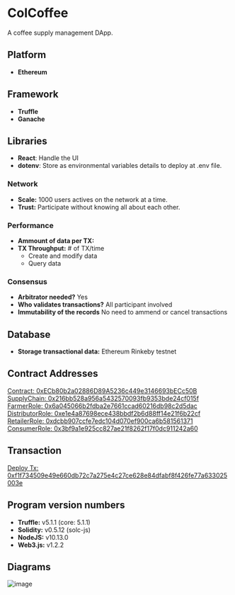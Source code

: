 # ColCoffee

A coffee supply management DApp.

## Platform

- **Ethereum**

## Framework

- **Truffle**
- **Ganache**

## Libraries

- **React**: Handle the UI
- **dotenv**: Store as environmental variables details to deploy at .env file.

### Network

- **Scale:** 1000 users actives on the network at a time.
- **Trust:** Participate without knowing all about each other.

### Performance

- **Ammount of data per TX:**
- **TX Throughput:** # of TX/time
  - Create and modify data
  - Query data

### Consensus

- **Arbitrator needed?** Yes
- **Who validates transactions?** All participant involved
- **Immutability of the records** No need to ammend or cancel transactions

## Database

- **Storage transactional data:** Ethereum Rinkeby testnet

## Contract Addresses

<a href="https://rinkeby.etherscan.io/address/0xecb80b2a02886d89a5236c449e3146693becc50b" target="_blank">Contract: 0xECb80b2a02886D89A5236c449e3146693bECc50B</a>
<a href="https://rinkeby.etherscan.io/address/0x216bb528a956a5432570093fb9353bde24cf015f#code" target="_blank">SupplyChain: 0x216bb528a956a5432570093fb9353bde24cf015f</a>
<a href="https://rinkeby.etherscan.io/address/0x6a045066b2fdba2e7661ccad60216db98c2d5dac#code" target="_blank">FarmerRole: 0x6a045066b2fdba2e7661ccad60216db98c2d5dac</a>
<a href="https://rinkeby.etherscan.io/address/0xe1e4a87698ece438bbdf2b6d88ff14e21f6b22cf#code" target="_blank">DistributorRole: 0xe1e4a87698ece438bbdf2b6d88ff14e21f6b22cf</a>
<a href="https://rinkeby.etherscan.io/address/0xdcbb907ccfe7edc104d070ef900ca6b581561371#code" target="_blank">RetailerRole: 0xdcbb907ccfe7edc104d070ef900ca6b581561371</a>
<a href="https://rinkeby.etherscan.io/address/0x3bf9a1e925cc827ae21f8262f17f0dc911242a60#code" target="_blank">ConsumerRole: 0x3bf9a1e925cc827ae21f8262f17f0dc911242a60</a>

## Transaction

<a href="https://rinkeby.etherscan.io/tx/0xf1f734509e49e660db72c7a275e4c27ce628e84dfabf8f426fe77a633025003e" target="_blank">Deploy Tx: 0xf1f734509e49e660db72c7a275e4c27ce628e84dfabf8f426fe77a633025003e</a>

## Program version numbers

- **Truffle:** v5.1.1 (core: 5.1.1)
- **Solidity:** v0.5.12 (solc-js)
- **NodeJS:** v10.13.0
- **Web3.js:** v1.2.2

## Diagrams

![image](https://doc-0s-9o-docs.googleusercontent.com/docs/securesc/2r4340lpeunvuf1635u5phe7v9k4t2uu/5ijrp3oj9vs8b1gku6qhlirhituoh1dt/1580148000000/05690110511480756670/05690110511480756670/1tSxrn6MmoL7txkG_aNW7zknVD6JJbPo8?e=view&authuser=1&nonce=9fr3ffigh8ei8&user=05690110511480756670&hash=nhcohrs02ctv3k0f21st33tfsttk9jdh)
